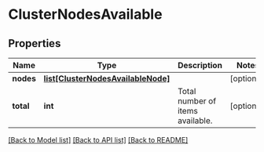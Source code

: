 # ClusterNodesAvailable

## Properties
Name | Type | Description | Notes
------------ | ------------- | ------------- | -------------
**nodes** | [**list[ClusterNodesAvailableNode]**](ClusterNodesAvailableNode.md) |  | [optional] 
**total** | **int** | Total number of items available. | [optional] 

[[Back to Model list]](../README.md#documentation-for-models) [[Back to API list]](../README.md#documentation-for-api-endpoints) [[Back to README]](../README.md)


